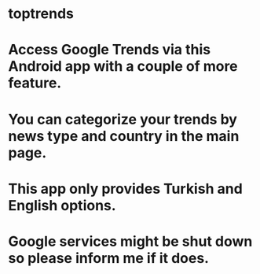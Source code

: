 # toptrends

# Access Google Trends via this Android app with a couple of more feature.

# You can categorize your trends by news type and country in the main page.

# This app only provides Turkish and English options.

# Google services might be shut down so please inform me if it does.